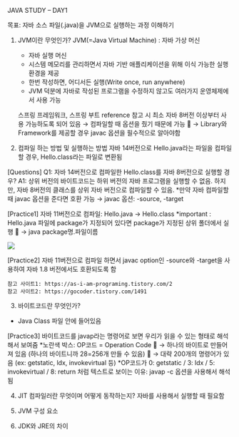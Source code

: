 JAVA STUDY – DAY1 

목표: 자바 소스 파일(.java)을 JVM으로 실행하는 과정 이해하기

1. JVM이란 무엇인가?
   JVM(=Java Virtual Machine) : 자바 가상 머신
	- 자바 실행 머신
	- 시스템 메모리를 관리하면서 자바 기반 애플리케이션을 위해 이식 가능한 실행 환경을 제공
	- 한번 작성하면, 어디서든 실행(Write once, run anywhere)
	- JVM 덕분에 자바로 작성된 프로그램을 수정하지 않고도 여러가지 운영체제에서 사용 가능


	스프링 프레임워크, 스프링 부트 reference 참고 시 최소 자바 8버전 이상부터 사용 가능하도록 되어 있음 
		→ 컴파일할 때 옵션을 줬기 때문에 가능
		→ Library와 Framework를 제공할 경우 javac 옵션을 필수적으로 알아야함


2.	컴파일 하는 방법 및 실행하는 방법
	자바 14버전으로 Hello.java라는 파일을 컴파일 할 경우, Hello.class라는 파일로 변환됨

   [Questions]
	Q1: 자바 14버전으로 컴파일한 Hello.class를 자바 8버전으로 실행할 경우? 
	A1: 상위 버전의 바이트코드는 하위 버전의 자바 프로그램을 실행할 수 없음. 
		하지만, 자바 8버전의 클래스를 상위 자바 버전으로 컴파일할 수 있음.
		*만약 자바 컴파일할 때 javac 옵션을 준다면 호환 가능
		→ javac 옵션: -source, -target 

   [Practice1] 자바 11버전으로 컴파일: Hello.java → Hello.class
   *important : Hello.java 파일에 package가 지정되어 있다면 package가 지정된 상위 폴더에서 실행
  → java package명.파일이름

<img src="https://user-images.githubusercontent.com/67870203/129137326-b587bddf-c5cf-4f36-9866-7dcfa985efc4.png"/>

	
   [Practice2] 자바 11버전으로 컴파일 하면서 javac option인 -source와 -target을 사용하여 자바 1.8 버전에서도 호환되도록 함	
   
   
   
	참고 사이트1: https://as-i-am-programing.tistory.com/2 
	참고 사이트2: https://gocoder.tistory.com/1491


3.	바이트코드란 무엇인가?
   - Java Class 파일 안에 들어있음

   [Practice3] 바이트코드를 javap라는 명령어로 보면 우리가 읽을 수 있는 형태로 해석해서 보여줌
   *노란색 박스: OP코드 = Operation Code 
 → 하나의 바이트로 만들어져 있음 (하나의 바이트니까 28=256개 만들 수 있음)
 → 대략 200개의 명령어가 있음 (ex: getstatic, ldx, invokevirtual 등)
   *OP코드가 0: getstatic / 3: ldx / 5: invokevirtual / 8: return 처럼 텍스트로 보이는 이유: javap -c 옵션을 사용해서 해석됨 





4.	JIT 컴파일러란 무엇이며 어떻게 동작하는지?
자바를 사용해서 실행할 때 필요함


5.	JVM 구성 요소



6.	JDK와 JRE의 차이
